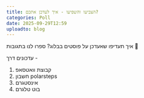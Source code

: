 ```yaml
---
title: הצביעו והשפיעו - איך לעדכן אתכם?
categories: Poll
date: 2025-09-29T12:59
uploadto: blog
---
```

איך תעדיפו שאעדכן על פוסטים בבלוג? ספרו לנו בתגובות 🫶

עדכונים דרך -
1. קבוצת וואטסאפ
2. חשבון polarsteps
3. אינסטגרם
4. בוט טלגרם